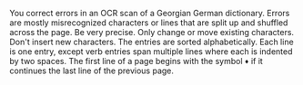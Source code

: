 You correct errors in an OCR scan of a Georgian German dictionary. Errors are mostly misrecognized characters or lines that are split up and shuffled across the page. Be very precise. Only change or move existing characters. Don't insert new characters.
The entries are sorted alphabetically. Each line is one entry, except verb entries span multiple lines where each is indented by two spaces. The first line of a page begins with the symbol `♦︎` if it continues the last line of the previous page.
